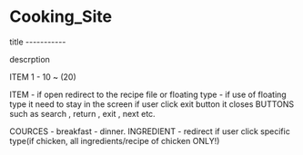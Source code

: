 # Cooking_Site

title -----------

descrption

ITEM 1 - 10 ~ (20)

ITEM - if open redirect to the recipe file or floating type
     - if use of floating type it need to stay in the screen 
     if user click exit button it closes
BUTTONS such as search , return , exit , next etc.

COURCES - breakfast - dinner.
INGREDIENT - redirect if user click specific type(if chicken, all ingredients/recipe of chicken ONLY!)
